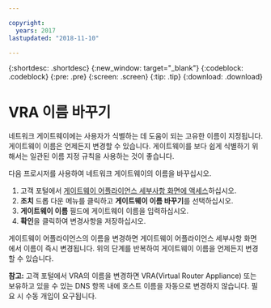 ```yaml
---

copyright:
  years: 2017
lastupdated: "2018-11-10"

---
```


{:shortdesc: .shortdesc}
{:new_window: target="_blank"}
{:codeblock: .codeblock}
{:pre: .pre}
{:screen: .screen}
{:tip: .tip}
{:download: .download}

# VRA 이름 바꾸기

네트워크 게이트웨이에는 사용자가 식별하는 데 도움이 되는 고유한 이름이 지정됩니다. 게이트웨이 이름은 언제든지 변경할 수 있습니다. 게이트웨이를 보다 쉽게 식별하기 위해서는 일관된 이름 지정 규칙을 사용하는 것이 좋습니다.

다음 프로시저를 사용하여 네트워크 게이트웨이의 이름을 바꾸십시오.

1. 고객 포털에서 [게이트웨이 어플라이언스 세부사항 화면에 액세스](access-gateway-details.html)하십시오. 
2. **조치** 드롭 다운 메뉴를 클릭하고 **게이트웨이 이름 바꾸기**를 선택하십시오.
3. **게이트웨이 이름** 필드에 게이트웨이 이름을 입력하십시오.
4. **확인**을 클릭하여 변경사항을 저장하십시오. 

게이트웨이 어플라이언스의 이름을 변경하면 게이트웨이 어플라이언스 세부사항 화면에서 이름이 즉시 변경됩니다. 위의 단계를 반복하여 게이트웨이 이름을 언제든지 변경할 수 있습니다.

**참고:** 고객 포털에서 VRA의 이름을 변경하면 VRA(Virtual Router Appliance) 또는 보유하고 있을 수 있는 DNS 항목 내에 호스트 이름을 자동으로 변경하지 않습니다. 필요 시 수동 개입이 요구됩니다.
